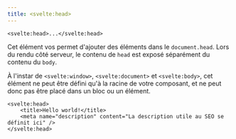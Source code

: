 ```yaml
---
title: <svelte:head>
---
```


```svelte
<svelte:head>...</svelte:head>
```

Cet élément vos permet d'ajouter des éléments dans le `document.head`. Lors du rendu côté serveur,
le contenu de `head` est exposé séparément du contenu du `body`.

À l'instar de `<svelte:window>`, `<svelte:document>` et `<svelte:body>`, cet élément ne peut être
défini qu'à la racine de votre composant, et ne peut donc pas être placé dans un bloc ou un élément.

```svelte
<svelte:head>
	<title>Hello world!</title>
	<meta name="description" content="La description utile au SEO se définit ici" />
</svelte:head>
```

